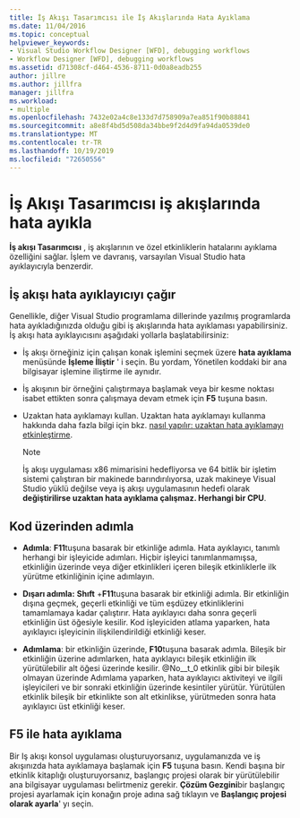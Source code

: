 ```yaml
---
title: İş Akışı Tasarımcısı ile İş Akışlarında Hata Ayıklama
ms.date: 11/04/2016
ms.topic: conceptual
helpviewer_keywords:
- Visual Studio Workflow Designer [WFD], debugging workflows
- Workflow Designer [WFD], debugging workflows
ms.assetid: d71308cf-d464-4536-8711-0d0a8eadb255
author: jillre
ms.author: jillfra
manager: jillfra
ms.workload:
- multiple
ms.openlocfilehash: 7432e02a4c8e133d7d758909a7ea851f90b88841
ms.sourcegitcommit: a8e8f4bd5d508da34bbe9f2d4d9fa94da0539de0
ms.translationtype: MT
ms.contentlocale: tr-TR
ms.lasthandoff: 10/19/2019
ms.locfileid: "72650556"
---
```

# <a name="debug-workflows-with-the-workflow-designer"></a>İş Akışı Tasarımcısı iş akışlarında hata ayıkla

**İş akışı Tasarımcısı** , iş akışlarının ve özel etkinliklerin hatalarını ayıklama özelliğini sağlar. İşlem ve davranış, varsayılan Visual Studio hata ayıklayıcıyla benzerdir.

## <a name="invoke-the-workflow-debugger"></a>İş akışı hata ayıklayıcıyı çağır

Genellikle, diğer Visual Studio programlama dillerinde yazılmış programlarda hata ayıkladığınızda olduğu gibi iş akışlarında hata ayıklaması yapabilirsiniz. İş akışı hata ayıklayıcısını aşağıdaki yollarla başlatabilirsiniz:

- İş akışı örneğiniz için çalışan konak işlemini seçmek üzere **hata ayıklama** menüsünde **İşleme İliştir** ' i seçin. Bu yordam, Yönetilen koddaki bir ana bilgisayar işlemine iliştirme ile aynıdır.

- İş akışının bir örneğini çalıştırmaya başlamak veya bir kesme noktası isabet ettikten sonra çalışmaya devam etmek için **F5** tuşuna basın.

- Uzaktan hata ayıklamayı kullan. Uzaktan hata ayıklamayı kullanma hakkında daha fazla bilgi için bkz. [nasıl yapılır: uzaktan hata ayıklamayı etkinleştirme](/previous-versions/visualstudio/visual-studio-2010/febz73k0(v=vs.100)).

   > [!NOTE]
   > İş akışı uygulaması x86 mimarisini hedefliyorsa ve 64 bitlik bir işletim sistemi çalıştıran bir makinede barındırılıyorsa, uzak makineye Visual Studio yüklü değilse veya iş akışı uygulamasının hedefi olarak **değiştirilirse uzaktan hata ayıklama çalışmaz. Herhangi bir CPU**.

## <a name="step-through-code"></a>Kod üzerinden adımla

- **Adımla**: **F11**tuşuna basarak bir etkinliğe adımla. Hata ayıklayıcı, tanımlı herhangi bir işleyicide adımları. Hiçbir işleyici tanımlanmamışsa, etkinliğin üzerinde veya diğer etkinlikleri içeren bileşik etkinliklerle ilk yürütme etkinliğinin içine adımlayın.

- **Dışarı adımla:** **Shıft** +**F11**tuşuna basarak bir etkinliği adımla. Bir etkinliğin dışına geçmek, geçerli etkinliği ve tüm eşdüzey etkinliklerini tamamlamaya kadar çalıştırır. Hata ayıklayıcı daha sonra geçerli etkinliğin üst öğesiyle kesilir. Kod işleyiciden atlama yaparken, hata ayıklayıcı işleyicinin ilişkilendirildiği etkinliği keser.

- **Adımlama**: bir etkinliğin üzerinde, **F10**tuşuna basarak adımla. Bileşik bir etkinliğin üzerine adımlarken, hata ayıklayıcı bileşik etkinliğin ilk yürütülebilir alt öğesi üzerinde kesilir. @No__t_0 etkinlik gibi bir bileşik olmayan üzerinde Adımlama yaparken, hata ayıklayıcı aktiviteyi ve ilgili işleyicileri ve bir sonraki etkinliğin üzerinde kesintiler yürütür. Yürütülen etkinlik bileşik bir etkinlikte son alt etkinlikse, yürütmeden sonra hata ayıklayıcı üst etkinliği keser.

## <a name="debug-with-f5"></a>F5 ile hata ayıklama

Bir Iş akışı konsol uygulaması oluşturuyorsanız, uygulamanızda ve iş akışınızda hata ayıklamaya başlamak için **F5** tuşuna basın. Kendi başına bir etkinlik kitaplığı oluşturuyorsanız, başlangıç projesi olarak bir yürütülebilir ana bilgisayar uygulaması belirtmeniz gerekir. **Çözüm Gezgini**bir başlangıç projesi ayarlamak için konağın proje adına sağ tıklayın ve **Başlangıç projesi olarak ayarla**' yı seçin.